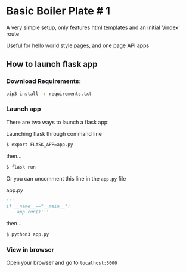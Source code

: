# Basic Boiler Plate # 1

A very simple setup, only features html templates and an initial '/index' route

Useful for hello world style pages, and one page API apps

## How to launch flask app 
### Download Requirements:
```bash
pip3 install -r requirements.txt
```

### Launch app
There are two ways to launch a flask app:
<p class="codeblock_title">Launching flask through command line<p>

```bash
$ export FLASK_APP=app.py
```

then...

```bash
$ flask run
```

Or you can uncomment this line in the <code>app.py</code> file

<p class="codeblock_title">app.py</p>

```python
'''
if __name__=="__main__":
	app.run()'''
```

then...

```bash
$ python3 app.py
```

### View in browser
Open your browser and go to <code>localhost:5000</code>